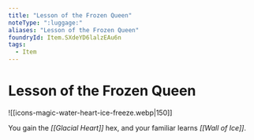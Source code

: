 ```yaml
---
title: "Lesson of the Frozen Queen"
noteType: ":luggage:"
aliases: "Lesson of the Frozen Queen"
foundryId: Item.SXdeYD6lalzEAu6n
tags:
  - Item
---
```


# Lesson of the Frozen Queen
![[icons-magic-water-heart-ice-freeze.webp|150]]

You gain the _[[Glacial Heart]]_ hex, and your familiar learns _[[Wall of Ice]]_.
